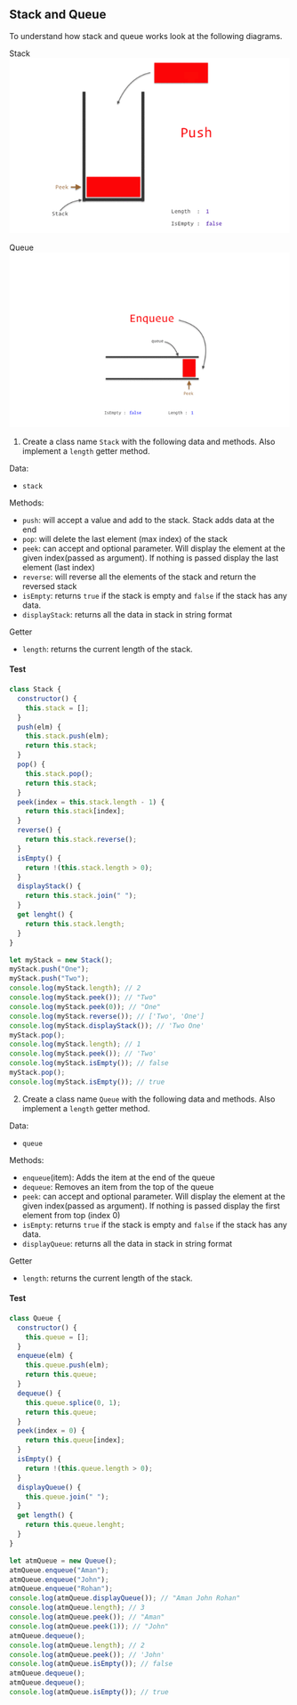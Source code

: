 ## Stack and Queue

To understand how stack and queue works look at the following diagrams.

Stack
![Stack](../assets/stack.gif)

Queue
![Queue](../assets/queue.gif)

1. Create a class name `Stack` with the following data and methods. Also implement a `length` getter method.

Data:

- `stack`

Methods:

- `push`: will accept a value and add to the stack. Stack adds data at the end
- `pop`: will delete the last element (max index) of the stack
- `peek`: can accept and optional parameter. Will display the element at the given index(passed as argument). If nothing is passed display the last element (last index)
- `reverse`: will reverse all the elements of the stack and return the reversed stack
- `isEmpty`: returns `true` if the stack is empty and `false` if the stack has any data.
- `displayStack`: returns all the data in stack in string format

Getter

- `length`: returns the current length of the stack.

#### Test

```js
class Stack {
  constructor() {
    this.stack = [];
  }
  push(elm) {
    this.stack.push(elm);
    return this.stack;
  }
  pop() {
    this.stack.pop();
    return this.stack;
  }
  peek(index = this.stack.length - 1) {
    return this.stack[index];
  }
  reverse() {
    return this.stack.reverse();
  }
  isEmpty() {
    return !(this.stack.length > 0);
  }
  displayStack() {
    return this.stack.join(" ");
  }
  get lenght() {
    return this.stack.length;
  }
}
```

```js
let myStack = new Stack();
myStack.push("One");
myStack.push("Two");
console.log(myStack.length); // 2
console.log(myStack.peek()); // "Two"
console.log(myStack.peek(0)); // "One"
console.log(myStack.reverse()); // ['Two', 'One']
console.log(myStack.displayStack()); // 'Two One'
myStack.pop();
console.log(myStack.length); // 1
console.log(myStack.peek()); // 'Two'
console.log(myStack.isEmpty()); // false
myStack.pop();
console.log(myStack.isEmpty()); // true
```

2. Create a class name `Queue` with the following data and methods. Also implement a `length` getter method.

Data:

- `queue`

Methods:

- `enqueue`(item): Adds the item at the end of the queue
- `dequeue`: Removes an item from the top of the queue
- `peek`: can accept and optional parameter. Will display the element at the given index(passed as argument). If nothing is passed display the first element from top (index 0)
- `isEmpty`: returns `true` if the stack is empty and `false` if the stack has any data.
- `displayQueue`: returns all the data in stack in string format

Getter

- `length`: returns the current length of the stack.

#### Test

```js
class Queue {
  constructor() {
    this.queue = [];
  }
  enqueue(elm) {
    this.queue.push(elm);
    return this.queue;
  }
  dequeue() {
    this.queue.splice(0, 1);
    return this.queue;
  }
  peek(index = 0) {
    return this.queue[index];
  }
  isEmpty() {
    return !(this.queue.length > 0);
  }
  displayQueue() {
    this.queue.join(" ");
  }
  get length() {
    return this.queue.lenght;
  }
}
```

```js
let atmQueue = new Queue();
atmQueue.enqueue("Aman");
atmQueue.enqueue("John");
atmQueue.enqueue("Rohan");
console.log(atmQueue.displayQueue()); // "Aman John Rohan"
console.log(atmQueue.length); // 3
console.log(atmQueue.peek()); // "Aman"
console.log(atmQueue.peek(1)); // "John"
atmQueue.dequeue();
console.log(atmQueue.length); // 2
console.log(atmQueue.peek()); // 'John'
console.log(atmQueue.isEmpty()); // false
atmQueue.dequeue();
atmQueue.dequeue();
console.log(atmQueue.isEmpty()); // true
```
